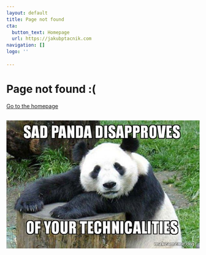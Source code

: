 ```yaml
---
layout: default
title: Page not found
cta:
  button_text: Homepage
  url: https://jakubptacnik.com
navigation: []
logo: ''

---
```

# Page not found :(

[Go to the homepage](https://jakubptacnik.com "Back to homepage")

## 

![](/uploads/2021/07/05/sad-panda-disapproves.jpg)